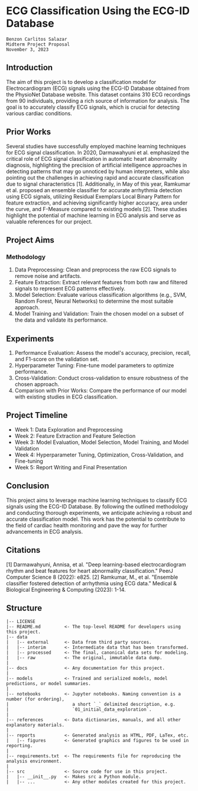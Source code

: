 # ECG Classification Using the ECG-ID Database

```
Benzon Carlitos Salazar
Midterm Project Proposal
November 3, 2023
```

## Introduction

The aim of this project is to develop a classification model for Electrocardiogram (ECG) signals using the ECG-ID 
Database obtained from the PhysioNet Database website. This dataset contains 310 ECG recordings from 90 individuals, 
providing a rich source of information for analysis. The goal is to accurately classify ECG signals, which is crucial 
for detecting various cardiac conditions.

## Prior Works

Several studies have successfully employed machine learning techniques for ECG signal classification. In 2020, 
Darmawahyuni et al. emphasized the critical role of ECG signal classification in automatic heart abnormality diagnosis, 
highlighting the precision of artificial intelligence approaches in detecting patterns that may go unnoticed by human 
interpreters, while also pointing out the challenges in achieving rapid and accurate classification due to signal 
characteristics [1]. Additionally, in May of this year, Ramkumar et al. proposed an ensemble classifier for accurate 
arrhythmia detection using ECG signals, utilizing Residual Exemplars Local Binary Pattern for feature extraction, and 
achieving significantly higher accuracy, area under the curve, and F-Measure compared to existing models [2]. These 
studies highlight the potential of machine learning in ECG analysis and serve as valuable references for our project.

## Project Aims

### Methodology

1. Data Preprocessing: Clean and preprocess the raw ECG signals to remove noise and artifacts.
2. Feature Extraction: Extract relevant features from both raw and filtered signals to represent ECG patterns effectively.
3. Model Selection: Evaluate various classification algorithms (e.g., SVM, Random Forest, Neural Networks) to determine 
the most suitable approach.
4. Model Training and Validation: Train the chosen model on a subset of the data and validate its performance.

## Experiments

1. Performance Evaluation: Assess the model's accuracy, precision, recall, and F1-score on the validation set.
2. Hyperparameter Tuning: Fine-tune model parameters to optimize performance.
3. Cross-Validation: Conduct cross-validation to ensure robustness of the chosen approach.
4. Comparison with Prior Works: Compare the performance of our model with existing studies in ECG classification.

## Project Timeline

* Week 1: Data Exploration and Preprocessing
* Week 2: Feature Extraction and Feature Selection
* Week 3: Model Evaluation, Model Selection, Model Training, and Model Validation
* Week 4: Hyperparameter Tuning, Optimization, Cross-Validation, and Fine-tuning
* Week 5: Report Writing and Final Presentation

## Conclusion

This project aims to leverage machine learning techniques to classify ECG signals using the ECG-ID Database. By 
following the outlined methodology and conducting thorough experiments, we anticipate achieving a robust and accurate 
classification model. This work has the potential to contribute to the field of cardiac health monitoring and pave the 
way for further advancements in ECG analysis.

## Citations

[1] Darmawahyuni, Annisa, et al. "Deep learning-based electrocardiogram rhythm and beat features for heart abnormality 
classification." PeerJ Computer Science 8 (2022): e825.
[2] Ramkumar, M., et al. "Ensemble classifier fostered detection of arrhythmia using ECG data." Medical & Biological 
Engineering & Computing (2023): 1-14.

## Structure

```
|-- LICENSE
|-- README.md         <- The top-level README for developers using this project.
|-- data
|   |-- external      <- Data from third party sources.
|   |-- interim       <- Intermediate data that has been transformed.
|   |-- processed     <- The final, canonical data sets for modeling.
|   |-- raw           <- The original, immutable data dump.
|
|-- docs              <- Any documentation for this project.
|
|-- models            <- Trained and serialized models, model predictions, or model summaries.
|
|-- notebooks         <- Jupyter notebooks. Naming convention is a number (for ordering),
|                        a short `_` delimited description, e.g.
|                        `01_initial_data_exploration`.
|
|-- references        <- Data dictionaries, manuals, and all other explanatory materials.
|
|-- reports           <- Generated analysis as HTML, PDF, LaTex, etc.
|   |-- figures       <- Generated graphics and figures to be used in reporting.
|
|-- requirements.txt  <- The requirements file for reproducing the analysis environment.
|
|-- src               <- Source code for use in this project.
|   |-- __init__.py   <- Makes src a Python module.
|   |-- ...           <- Any other modules created for this project.
```
